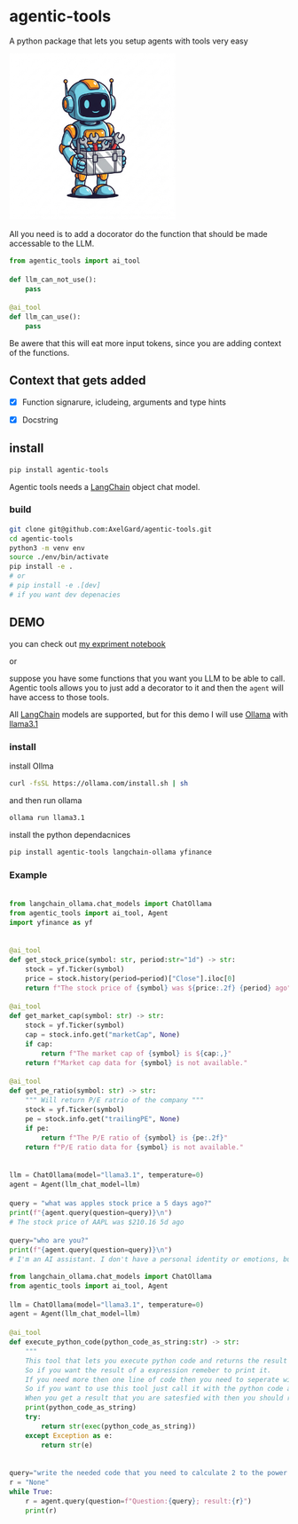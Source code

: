 # agentic-tools
A python package that lets you setup agents with tools very easy 

<img src="https://raw.githubusercontent.com/AxelGard/agentic-tools/master/docs/icon.png" alt="drawing" style="width:300px;"/>


All you need is to add a docorator do the function that should be made accessable to the LLM. 

```python
from agentic_tools import ai_tool

def llm_can_not_use():
    pass 

@ai_tool
def llm_can_use():
    pass

```

Be awere that this will eat more input tokens, since you are adding context of the functions.


## Context that gets added

- [x] Function signarure, icludeing, arguments and type hints
- [x] Docstring


## install 

```bash 
pip install agentic-tools 
```

Agentic tools needs a [LangChain](https://python.langchain.com/docs/integrations/chat/) object chat model.


### build 

```bash 
git clone git@github.com:AxelGard/agentic-tools.git
cd agentic-tools
python3 -m venv env 
source ./env/bin/activate
pip install -e .
# or 
# pip install -e .[dev] 
# if you want dev depenacies 
```


## DEMO 

you can check out [my expriment notebook](https://github.com/AxelGard/agentic-tools/blob/master/expr.ipynb)

or

suppose you have some functions that you want you LLM to be able to call. 
Agentic tools allows you to just add a decorator to it and then the `agent` will have access to those tools. 

All [LangChain](https://python.langchain.com/docs/integrations/chat/) models are supported, but for this demo I will use [Ollama](https://ollama.com/) with [llama3.1](https://ollama.com/library/llama3.1)

### install 

install Ollma 

```bash 
curl -fsSL https://ollama.com/install.sh | sh
```
and then run ollama  
```bash 
ollama run llama3.1
```

install the python dependacnices

```bash 
pip install agentic-tools langchain-ollama yfinance
```

### Example 

```python

from langchain_ollama.chat_models import ChatOllama
from agentic_tools import ai_tool, Agent
import yfinance as yf


@ai_tool
def get_stock_price(symbol: str, period:str="1d") -> str:
    stock = yf.Ticker(symbol)
    price = stock.history(period=period)["Close"].iloc[0]
    return f"The stock price of {symbol} was ${price:.2f} {period} ago"

@ai_tool
def get_market_cap(symbol: str) -> str:
    stock = yf.Ticker(symbol)
    cap = stock.info.get("marketCap", None)
    if cap:
        return f"The market cap of {symbol} is ${cap:,}"
    return f"Market cap data for {symbol} is not available."

@ai_tool
def get_pe_ratio(symbol: str) -> str:
    """ Will return P/E ratrio of the company """
    stock = yf.Ticker(symbol)
    pe = stock.info.get("trailingPE", None)
    if pe:
        return f"The P/E ratio of {symbol} is {pe:.2f}"
    return f"P/E ratio data for {symbol} is not available."


llm = ChatOllama(model="llama3.1", temperature=0)
agent = Agent(llm_chat_model=llm)

query = "what was apples stock price a 5 days ago?"
print(f"{agent.query(question=query)}\n") 
# The stock price of AAPL was $210.16 5d ago

query="who are you?"
print(f"{agent.query(question=query)}\n") 
# I'm an AI assistant. I don't have a personal identity or emotions, but I can provide information and help with tasks to the best of my abilities. How can I assist you today?

```


```python
from langchain_ollama.chat_models import ChatOllama
from agentic_tools import ai_tool, Agent

llm = ChatOllama(model="llama3.1", temperature=0)
agent = Agent(llm_chat_model=llm)

@ai_tool
def execute_python_code(python_code_as_string:str) -> str:
    """ 
    This tool that lets you execute python code and returns the result as a string. 
    So if you want the result of a expression remeber to print it.
    If you need more then one line of code then you need to seperate with `;`
    So if you want to use this tool just call it with the python code and NOTHING ELSE. 
    When you get a result that you are satesfied with then you should respond with that result"""
    print(python_code_as_string) 
    try: 
        return str(exec(python_code_as_string))
    except Exception as e: 
        return str(e)


query="write the needed code that you need to calculate 2 to the power of 88"
r = "None" 
while True:
    r = agent.query(question=f"Question:{query}; result:{r}")
    print(r)

```
